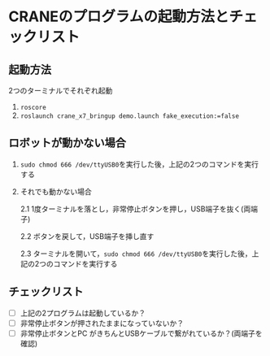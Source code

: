 # CRANEのプログラムの起動方法とチェックリスト

## 起動方法
2つのターミナルでそれぞれ起動
1. `roscore`
2. `roslaunch crane_x7_bringup demo.launch fake_execution:=false`

## ロボットが動かない場合
1. `sudo chmod 666 /dev/ttyUSB0`を実行した後，上記の2つのコマンドを実行する

2.  それでも動かない場合

    2.1 1度ターミナルを落とし，非常停止ボタンを押し，USB端子を抜く(両端子)

    2.2 ボタンを戻して，USB端子を挿し直す
 
    2.3 ターミナルを開いて，`sudo chmod 666 /dev/ttyUSB0`を実行した後，上記の2つのコマンドを実行する
  

## チェックリスト
- [ ] 上記の2プログラムは起動しているか？
- [ ] 非常停止ボタンが押されたままになっていないか？
- [ ] 非常停止ボタンとPC がきちんとUSBケーブルで繋がれているか？(両端子を確認)
